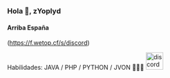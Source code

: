 ### Hola 👋, zYoplyd
#### Arriba España 
(https://f.wetop.cf/s/discord)

Habilidades:  JAVA / PHP / PYTHON / JVON  🥵🥵🥵 
[<img src='https://cdn.jsdelivr.net/npm/simple-icons@3.0.1/icons/discord.svg' alt='discord' height='40'>](https://f.wetop.cf/s/discord)  

